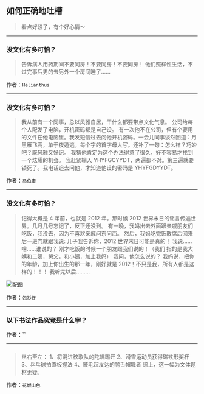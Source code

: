 ## 如何正确地吐槽

> 看点好段子，有个好心情～


 
---

### 没文化有多可怕？

> 告诉病人用药期间不要同房！不要同房！不要同房！
> 他们照样性生活，不过完事后男的去另外一个房间睡了……


作者：`Helianthus`

---

### 没文化有多可怕？

> 我从前有一个同事，总以风雅自居，干什么都要带点文化气息。
> 公司给每个人配发了电脑，开机密码都是自己设。
> 有一次他不在公司，但有个要用的文件在他电脑里。我发短信过去问他开机密码。一会儿同事淡然回道：月黑雁飞高，单于夜遁逃。每个字的首字母大写。还补了一句：怎么样？巧妙吧？既风雅又好记。
> 我猜他肯定为这个办法得意了很久，好不容易才找到一个炫耀的机会。
> 我赶紧输入 YHYFGCYYDT，两遍都不对。第三遍就要锁死了。我电话追去问他，才知道他设的密码是 YHYFGDYYDT。


作者：`马伯庸`

---

### 没文化有多可怕？

> 记得大概是 4 年前，也就是 2012 年。那时候 2012 世界末日的谣言传遍世界。几月几号忘记了，反正还没到。
> 有一晚，我妈出去外面跟亲戚朋友们吃饭，我没去，因为不喜欢亲戚问东问西。
> 然后，我妈吃完饭散席后回来后一进门就跟我说:
> 儿子我告诉你，2012 世界末日可能是真的！
> 我说……啥……谁说的？
> 刚才吃饭的时候一个朋友跟我们说的！（我们 指的是我大姨和二姨，舅父，和小姨，加上我妈）
> 我问，他怎么说的？
> 我妈说，把你的年龄，加上你出生的那一年，刚好就是 2012！不只是我，所有人都是这样的！！！
> 我听完以后………



![配图](http://pic2.zhimg.com/70/e15093fba5e5f69b14e83b0728466e4d_b.jpg)


作者：`包衫仔`

---

### 以下书法作品究竟是什么字？

> 


作者：``

---

### 

> 从右至左：
> 1、将混进秧歌队的陀螺踢开
> 2、滑雪运动员获得磁铁形奖杯
> 3、乒乓球拍直板握法
> 4、腋毛超发达的鸭舌帽舞者
> 综上，这一幅为文体题材无疑。


作者：`花燃山色`